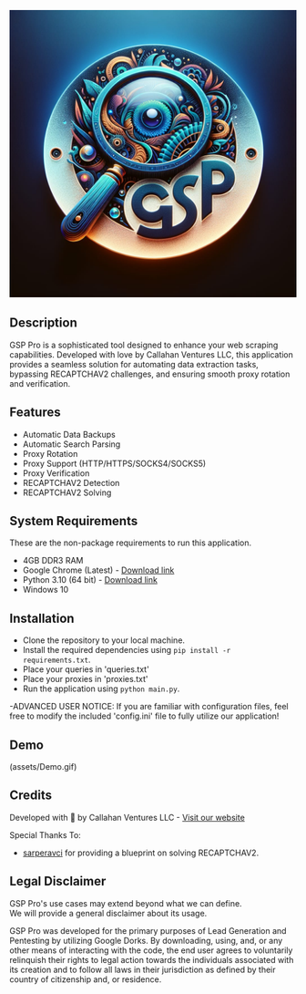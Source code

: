 ![Logo](assets/GSP-logo.jpg)

## Description

GSP Pro is a sophisticated tool designed to enhance your web scraping capabilities. Developed with love by Callahan Ventures LLC, this application provides a seamless solution for automating data extraction tasks, bypassing RECAPTCHAV2 challenges, and ensuring smooth proxy rotation and verification.

## Features

- Automatic Data Backups
- Automatic Search Parsing
- Proxy Rotation
- Proxy Support (HTTP/HTTPS/SOCKS4/SOCKS5)
- Proxy Verification
- RECAPTCHAV2 Detection
- RECAPTCHAV2 Solving

## System Requirements

These are the non-package requirements to run this application.

- 4GB DDR3 RAM
- Google Chrome (Latest) - [Download link](https://www.google.com/chrome/dr/download/)
- Python 3.10 (64 bit) - [Download link](https://www.python.org/ftp/python/3.10.0/python-3.10.0-amd64.exe)
- Windows 10

## Installation

- Clone the repository to your local machine.
- Install the required dependencies using `pip install -r requirements.txt`.
- Place your queries in 'queries.txt'
- Place your proxies in 'proxies.txt'
- Run the application using `python main.py`.

-ADVANCED USER NOTICE: If you are familiar with configuration files, feel free to modify the included 'config.ini' file to fully utilize our application!

## Demo

(assets/Demo.gif)

## Credits

Developed with 💙 by Callahan Ventures LLC - [Visit our website](https://callahanventures.com/)

Special Thanks To:

- [sarperavci](https://github.com/sarperavci/GoogleRecaptchaBypass) for providing a blueprint on solving RECAPTCHAV2.

## Legal Disclaimer

GSP Pro's use cases may extend beyond what we can define. We will provide a general disclaimer about its usage.

GSP Pro was developed for the primary purposes of Lead Generation and Pentesting by utilizing Google Dorks. By downloading, using, and, or any other means of interacting with the code, the end user agrees to voluntarily relinquish their rights to legal action towards the individuals associated with its creation and to follow all laws in their jurisdiction as defined by their country of citizenship and, or residence.
